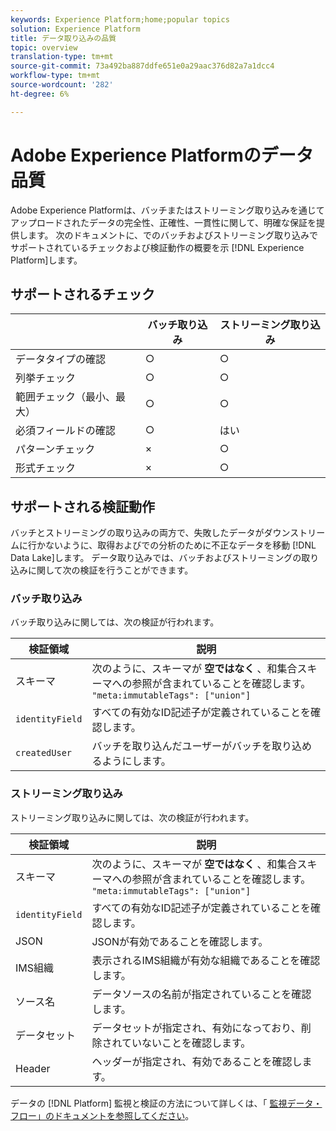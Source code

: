 ```yaml
---
keywords: Experience Platform;home;popular topics
solution: Experience Platform
title: データ取り込みの品質
topic: overview
translation-type: tm+mt
source-git-commit: 73a492ba887ddfe651e0a29aac376d82a7a1dcc4
workflow-type: tm+mt
source-wordcount: '282'
ht-degree: 6%

---
```



# Adobe Experience Platformのデータ品質

Adobe Experience Platformは、バッチまたはストリーミング取り込みを通じてアップロードされたデータの完全性、正確性、一貫性に関して、明確な保証を提供します。 次のドキュメントに、でのバッチおよびストリーミング取り込みでサポートされているチェックおよび検証動作の概要を示 [!DNL Experience Platform]します。

## サポートされるチェック

|   | バッチ取り込み | ストリーミング取り込み |
| ------ | --------------- | ------------------- |
| データタイプの確認 | ○ | ○ |
| 列挙チェック | ○ | ○ |
| 範囲チェック（最小、最大） | ○ | ○ |
| 必須フィールドの確認 | ○ | はい |
| パターンチェック | × | ○ |
| 形式チェック | × | ○ |

## サポートされる検証動作

バッチとストリーミングの取り込みの両方で、失敗したデータがダウンストリームに行かないように、取得およびでの分析のために不正なデータを移動 [!DNL Data Lake]します。 データ取り込みでは、バッチおよびストリーミングの取り込みに関して次の検証を行うことができます。

### バッチ取り込み

バッチ取り込みに関しては、次の検証が行われます。

| 検証領域 | 説明 |
| --------------- | ----------- |
| スキーマ | 次のように、スキーマが **空ではなく** 、和集合スキーマへの参照が含まれていることを確認します。 `"meta:immutableTags": ["union"]` |
| `identityField` | すべての有効なID記述子が定義されていることを確認します。 |
| `createdUser` | バッチを取り込んだユーザーがバッチを取り込めるようにします。 |

### ストリーミング取り込み

ストリーミング取り込みに関しては、次の検証が行われます。

| 検証領域 | 説明 |
| --------------- | ----------- |
| スキーマ | 次のように、スキーマが **空ではなく** 、和集合スキーマへの参照が含まれていることを確認します。 `"meta:immutableTags": ["union"]` |
| `identityField` | すべての有効なID記述子が定義されていることを確認します。 |
| JSON | JSONが有効であることを確認します。 |
| IMS組織 | 表示されるIMS組織が有効な組織であることを確認します。 |
| ソース名 | データソースの名前が指定されていることを確認します。 |
| データセット | データセットが指定され、有効になっており、削除されていないことを確認します。 |
| Header | ヘッダーが指定され、有効であることを確認します。 |

データの [!DNL Platform] 監視と検証の方法について詳しくは、「 [監視データ・フロー」のドキュメントを参照してください](./monitor-data-flows.md)。
